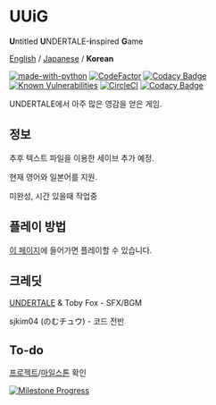 # UUiG

**U**ntitled **U**NDERTALE-**i**nspired **G**ame

[English](README.md) / [Japanese](README-ja.md) / **Korean**

[![made-with-python](https://img.shields.io/badge/Made%20with-Python-1f425f.svg)](https://www.python.org/)
[![CodeFactor](https://www.codefactor.io/repository/github/sjkim04/uuig/badge)](https://www.codefactor.io/repository/github/sjkim04/uuig)
[![Codacy Badge](https://app.codacy.com/project/badge/Grade/e75e8650e403455da9e3380f101d2af6)](https://www.codacy.com/gh/sjkim04/uuig/dashboard?utm_source=github.com&amp;utm_medium=referral&amp;utm_content=sjkim04/uuig&amp;utm_campaign=Badge_Grade)
[![Known Vulnerabilities](https://snyk.io/test/github/sjkim04/uuig/badge.svg)](https://snyk.io/test/github/sjkim04/uuig)
[![CircleCI](https://circleci.com/gh/sjkim04/uuig/tree/main.svg?style=shield)](https://circleci.com/gh/sjkim04/uuig/tree/main)
[![Codacy Badge](https://app.codacy.com/project/badge/Coverage/e75e8650e403455da9e3380f101d2af6)](https://www.codacy.com/gh/sjkim04/uuig/dashboard?utm_source=github.com&amp;utm_medium=referral&amp;utm_content=sjkim04/uuig&amp;utm_campaign=Badge_Coverage)

UNDERTALE에서 아주 많은 영감을 얻은 게임.

## 정보

추후 텍스트 파일을 이용한 세이브 추가 예정.

현재 영어와 일본어를 지원.

미완성, 시간 있을때 작업중

## 플레이 방법

[이 페이지](https://replit.com/@SungjuneKim/uuig)에 들어가면 플레이할 수 있습니다. 

## 크레딧

[UNDERTALE](https://undertale.com) & Toby Fox - SFX/BGM

sjkim04 (のむチュウ) - 코드 전반

## To-do

[프로젝트][p2]/[마일스톤](https://github.com/sjkim04/uuig/milestone/1) 확인

[![Milestone Progress](https://img.shields.io/github/milestones/progress/sjkim04/uuig/1)](https://github.com/sjkim04/uuig/milestone/1)

[p2]: /../../projects/2
